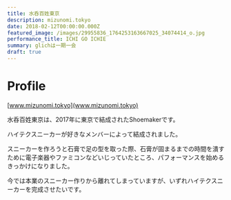```yaml
---
title: 水呑百姓東京
description: mizunomi.tokyo
date: 2018-02-12T00:00:00.000Z
featured_image: /images/29955836_1764253163667025_34074414_o.jpg
performance_title: ICHI GO ICHIE
summary: glichは一期一会
draft: true
---
```

# Profile

[www.mizunomi.tokyo](www.mizunomi.tokyo)

水呑百姓東京は、2017年に東京で結成されたShoemakerです。

ハイテクスニーカーが好きなメンバーによって結成されました。

スニーカーを作ろうと石膏で足の型を取った際、石膏が固まるまでの時間を潰すために電子楽器やファミコンなどいじっていたところ、パフォーマンスを始めるきっかけになりました。

今では本業のスニーカー作りから離れてしまっていますが、いずれハイテクスニーカーを完成させたいです。
